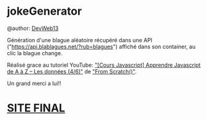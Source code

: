 # jokeGenerator

@author: [DevWeb13](https://twitter.com/DeveloppementW1)

Génération d'une blague aléatoire récupéré dans une API ("https://api.blablagues.net/?rub=blagues") affiché dans son container, au clic la blague change.

Réalisé grace au tutoriel YouTube: ["[Cours Javascript] Apprendre Javascript de A à Z – Les données (4/6)"](https://www.youtube.com/watch?v=Xm9i87uliU8&list=PLEiMYEzpB4QuS8AXU9eAz1aw_WBknPn1E&index=5&t=1647s) de ["From Scratch()"]( https://twitter.com/KobeKenjo).

Un grand merci a lui!!

# [SITE FINAL](https://devweb13.github.io/jokeGenerator/)

